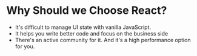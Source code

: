 # Why Should we Choose React?
- It's difficult to manage UI state with vanilla JavaScript.
- It helps you write better code and focus on the business side
- There's an active community for it. And it's a high performance option for you.